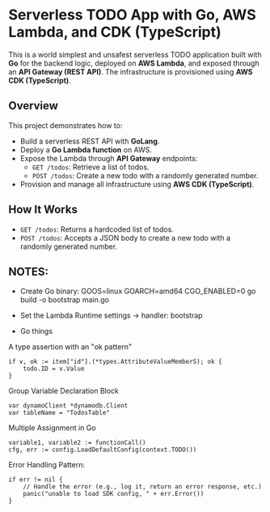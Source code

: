 # Serverless TODO App with Go, AWS Lambda, and CDK (TypeScript)

This is a world simplest and unsafest serverless TODO application built with **Go** for the backend logic, deployed on **AWS Lambda**, and exposed through an **API Gateway (REST API)**. The infrastructure is provisioned using **AWS CDK (TypeScript)**.

## Overview

This project demonstrates how to:
- Build a serverless REST API with **GoLang**.
- Deploy a **Go Lambda function** on AWS.
- Expose the Lambda through **API Gateway** endpoints:
  - `GET /todos`: Retrieve a list of todos.
  - `POST /todos`: Create a new todo with a randomly generated number.
- Provision and manage all infrastructure using **AWS CDK (TypeScript)**.

## How It Works

- `GET /todos`: Returns a hardcoded list of todos.
- `POST /todos`: Accepts a JSON body to create a new todo with a randomly generated number.


## NOTES:

- Create Go binary: 
GOOS=linux GOARCH=amd64 CGO_ENABLED=0 go build -o bootstrap main.go   
- Set the Lambda Runtime settings -> handler: 
bootstrap


- Go things

A type assertion with an "ok pattern"

```
if v, ok := item["id"].(*types.AttributeValueMemberS); ok {
	todo.ID = v.Value
}
```

Group Variable Declaration Block

```
var dynamoClient *dynamodb.Client
var tableName = "TodosTable"
```

Multiple Assignment in Go
```
variable1, variable2 := functionCall()
cfg, err := config.LoadDefaultConfig(context.TODO())

```

Error Handling Pattern:
```
if err != nil {
    // Handle the error (e.g., log it, return an error response, etc.)
    panic("unable to load SDK config, " + err.Error())
}
```